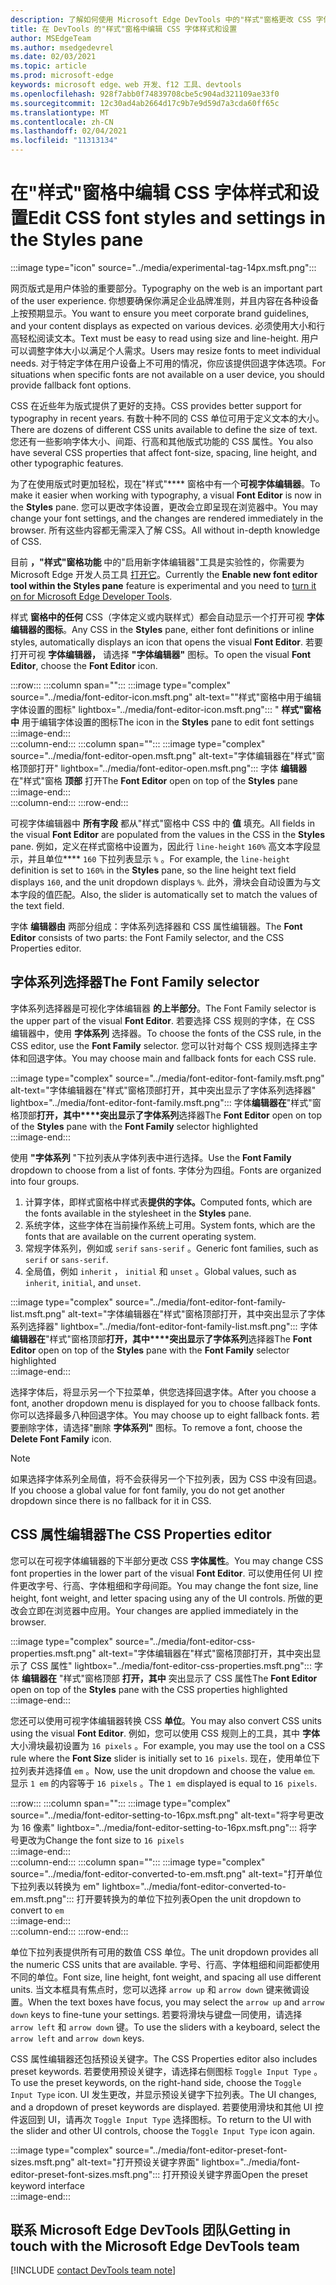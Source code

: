 ```yaml
---
description: 了解如何使用 Microsoft Edge DevTools 中的"样式"窗格更改 CSS 字体样式和设置。
title: 在 DevTools 的"样式"窗格中编辑 CSS 字体样式和设置
author: MSEdgeTeam
ms.author: msedgedevrel
ms.date: 02/03/2021
ms.topic: article
ms.prod: microsoft-edge
keywords: microsoft edge、web 开发、f12 工具、devtools
ms.openlocfilehash: 928f7abb0f74839708cbe5c904ad321109ae33f0
ms.sourcegitcommit: 12c30ad4ab2664d17c9b7e9d59d7a3cda60ff65c
ms.translationtype: MT
ms.contentlocale: zh-CN
ms.lasthandoff: 02/04/2021
ms.locfileid: "11313134"
---
```

# <span data-ttu-id="ed6dc-104">在"样式"窗格中编辑 CSS 字体样式和设置</span><span class="sxs-lookup"><span data-stu-id="ed6dc-104">Edit CSS font styles and settings in the Styles pane</span></span>  

:::image type="icon" source="../media/experimental-tag-14px.msft.png":::

<span data-ttu-id="ed6dc-105">网页版式是用户体验的重要部分。</span><span class="sxs-lookup"><span data-stu-id="ed6dc-105">Typography on the web is an important part of the user experience.</span></span>  <span data-ttu-id="ed6dc-106">你想要确保你满足企业品牌准则，并且内容在各种设备上按预期显示。</span><span class="sxs-lookup"><span data-stu-id="ed6dc-106">You want to ensure you meet corporate brand guidelines, and your content displays as expected on various devices.</span></span>  <span data-ttu-id="ed6dc-107">必须使用大小和行高轻松阅读文本。</span><span class="sxs-lookup"><span data-stu-id="ed6dc-107">Text must be easy to read using size and line-height.</span></span>  <span data-ttu-id="ed6dc-108">用户可以调整字体大小以满足个人需求。</span><span class="sxs-lookup"><span data-stu-id="ed6dc-108">Users may resize fonts to meet individual needs.</span></span>  <span data-ttu-id="ed6dc-109">对于特定字体在用户设备上不可用的情况，你应该提供回退字体选项。</span><span class="sxs-lookup"><span data-stu-id="ed6dc-109">For situations when specific fonts are not available on a user device, you should provide fallback font options.</span></span>  

<span data-ttu-id="ed6dc-110">CSS 在近些年为版式提供了更好的支持。</span><span class="sxs-lookup"><span data-stu-id="ed6dc-110">CSS provides better support for typography in recent years.</span></span>  <span data-ttu-id="ed6dc-111">有数十种不同的 CSS 单位可用于定义文本的大小。</span><span class="sxs-lookup"><span data-stu-id="ed6dc-111">There are dozens of different CSS units available to define the size of text.</span></span>  <span data-ttu-id="ed6dc-112">您还有一些影响字体大小、间距、行高和其他版式功能的 CSS 属性。</span><span class="sxs-lookup"><span data-stu-id="ed6dc-112">You also have several CSS properties that affect font-size, spacing, line height, and other typographic features.</span></span>  

<span data-ttu-id="ed6dc-113">为了在使用版式时更加轻松，现在"样式"\*\*\*\* 窗格中有一个**可视字体编辑器**。</span><span class="sxs-lookup"><span data-stu-id="ed6dc-113">To make it easier when working with typography, a visual **Font Editor** is now in the **Styles** pane.</span></span>  <span data-ttu-id="ed6dc-114">您可以更改字体设置，更改会立即呈现在浏览器中。</span><span class="sxs-lookup"><span data-stu-id="ed6dc-114">You may change your font settings, and the changes are rendered immediately in the browser.</span></span>  <span data-ttu-id="ed6dc-115">所有这些内容都无需深入了解 CSS。</span><span class="sxs-lookup"><span data-stu-id="ed6dc-115">All without in-depth knowledge of CSS.</span></span>  

<span data-ttu-id="ed6dc-116">目前 **，"样式"窗格功能** 中的"启用新字体编辑器"工具是实验性的，你需要为 Microsoft Edge 开发人员工具 [打开它][DevtoolsExperimentalFeaturesIndexTurnOnExperimentalFeatures]。</span><span class="sxs-lookup"><span data-stu-id="ed6dc-116">Currently the **Enable new font editor tool within the Styles pane** feature is experimental and you need to [turn it on for Microsoft Edge Developer Tools][DevtoolsExperimentalFeaturesIndexTurnOnExperimentalFeatures].</span></span>  

<span data-ttu-id="ed6dc-117">样式 **窗格中的任何** CSS（字体定义或内联样式）都会自动显示一个打开可视 **字体编辑器的图标**。</span><span class="sxs-lookup"><span data-stu-id="ed6dc-117">Any CSS in the **Styles** pane, either font definitions or inline styles, automatically displays an icon that opens the visual **Font Editor**.</span></span>  <span data-ttu-id="ed6dc-118">若要打开可视 **字体编辑器，** 请选择 **"字体编辑器"** 图标。</span><span class="sxs-lookup"><span data-stu-id="ed6dc-118">To open the visual **Font Editor**, choose the **Font Editor** icon.</span></span>  

:::row:::
   :::column span="":::
      :::image type="complex" source="../media/font-editor-icon.msft.png" alt-text=""样式"窗格中用于编辑字体设置的图标" lightbox="../media/font-editor-icon.msft.png":::
         <span data-ttu-id="ed6dc-120">" **样式"窗格中** 用于编辑字体设置的图标</span><span class="sxs-lookup"><span data-stu-id="ed6dc-120">The icon in the **Styles** pane to edit font settings</span></span>  
      :::image-end:::  
   :::column-end:::
   :::column span="":::
      :::image type="complex" source="../media/font-editor-open.msft.png" alt-text="字体编辑器在"样式"窗格顶部打开" lightbox="../media/font-editor-open.msft.png":::
         <span data-ttu-id="ed6dc-122">字体 **编辑器** 在"样式"窗格 **顶部** 打开</span><span class="sxs-lookup"><span data-stu-id="ed6dc-122">The **Font Editor** open on top of the **Styles** pane</span></span>  
      :::image-end:::  
   :::column-end:::
:::row-end:::  

<span data-ttu-id="ed6dc-123">可视字体编辑器中 **所有字段** 都从"样式"窗格中 CSS 中的 **值** 填充。</span><span class="sxs-lookup"><span data-stu-id="ed6dc-123">All fields in the visual **Font Editor** are populated from the values in the CSS in the **Styles** pane.</span></span>  <span data-ttu-id="ed6dc-124">例如，定义在样式窗格中设置为，因此行 `line-height` `160%` 高文本字段显示，并且单位\*\*\*\* `160` 下拉列表显示 `%` 。</span><span class="sxs-lookup"><span data-stu-id="ed6dc-124">For example, the `line-height` definition is set to `160%` in the **Styles** pane, so the line height text field displays `160`, and the unit dropdown displays `%`.</span></span>  <span data-ttu-id="ed6dc-125">此外，滑块会自动设置为与文本字段的值匹配。</span><span class="sxs-lookup"><span data-stu-id="ed6dc-125">Also, the slider is automatically set to match the values of the text field.</span></span>  

<span data-ttu-id="ed6dc-126">字体 **编辑器由** 两部分组成：字体系列选择器和 CSS 属性编辑器。</span><span class="sxs-lookup"><span data-stu-id="ed6dc-126">The **Font Editor** consists of two parts:  the Font Family selector, and the CSS Properties editor.</span></span>  

## <span data-ttu-id="ed6dc-127">字体系列选择器</span><span class="sxs-lookup"><span data-stu-id="ed6dc-127">The Font Family selector</span></span>  

<span data-ttu-id="ed6dc-128">字体系列选择器是可视化字体编辑器 **的上半部分**。</span><span class="sxs-lookup"><span data-stu-id="ed6dc-128">The Font Family selector is the upper part of the visual **Font Editor**.</span></span>  <span data-ttu-id="ed6dc-129">若要选择 CSS 规则的字体，在 CSS 编辑器中，使用 **字体系列** 选择器。</span><span class="sxs-lookup"><span data-stu-id="ed6dc-129">To choose the fonts of the CSS rule, in the CSS editor, use the **Font Family** selector.</span></span>  <span data-ttu-id="ed6dc-130">您可以针对每个 CSS 规则选择主字体和回退字体。</span><span class="sxs-lookup"><span data-stu-id="ed6dc-130">You may choose main and fallback fonts for each CSS rule.</span></span>  

:::image type="complex" source="../media/font-editor-font-family.msft.png" alt-text="字体编辑器在"样式"窗格顶部打开，其中突出显示了字体系列选择器" lightbox="../media/font-editor-font-family.msft.png":::
   <span data-ttu-id="ed6dc-132">字体**编辑器在**"样式"窗格顶部**打开，其中\*\*\*\*突出显示了字体系列**选择器</span><span class="sxs-lookup"><span data-stu-id="ed6dc-132">The **Font Editor** open on top of the **Styles** pane with the **Font Family** selector highlighted</span></span>  
:::image-end:::  

<span data-ttu-id="ed6dc-133">使用 **"字体系列** "下拉列表从字体列表中进行选择。</span><span class="sxs-lookup"><span data-stu-id="ed6dc-133">Use the **Font Family** dropdown to choose from a list of fonts.</span></span>  <span data-ttu-id="ed6dc-134">字体分为四组。</span><span class="sxs-lookup"><span data-stu-id="ed6dc-134">Fonts are organized into four groups.</span></span>  

1.  <span data-ttu-id="ed6dc-135">计算字体，即样式窗格中样式表**提供的字体。**</span><span class="sxs-lookup"><span data-stu-id="ed6dc-135">Computed fonts, which are the fonts available in the stylesheet in the **Styles** pane.</span></span>  
1.  <span data-ttu-id="ed6dc-136">系统字体，这些字体在当前操作系统上可用。</span><span class="sxs-lookup"><span data-stu-id="ed6dc-136">System fonts, which are the fonts that are available on the current operating system.</span></span>  
1.  <span data-ttu-id="ed6dc-137">常规字体系列，例如或 `serif` `sans-serif` 。</span><span class="sxs-lookup"><span data-stu-id="ed6dc-137">Generic font families, such as `serif` or `sans-serif`.</span></span>  
1.  <span data-ttu-id="ed6dc-138">全局值，例如 `inherit` ， `initial` 和 `unset` 。</span><span class="sxs-lookup"><span data-stu-id="ed6dc-138">Global values, such as `inherit`, `initial`, and `unset`.</span></span>  
    
:::image type="complex" source="../media/font-editor-font-family-list.msft.png" alt-text="字体编辑器在"样式"窗格顶部打开，其中突出显示了字体系列选择器" lightbox="../media/font-editor-font-family-list.msft.png":::
   <span data-ttu-id="ed6dc-140">字体**编辑器在**"样式"窗格顶部**打开，其中\*\*\*\*突出显示了字体系列**选择器</span><span class="sxs-lookup"><span data-stu-id="ed6dc-140">The **Font Editor** open on top of the **Styles** pane with the **Font Family** selector highlighted</span></span>  
:::image-end:::  

<span data-ttu-id="ed6dc-141">选择字体后，将显示另一个下拉菜单，供您选择回退字体。</span><span class="sxs-lookup"><span data-stu-id="ed6dc-141">After you choose a font, another dropdown menu is displayed for you to choose fallback fonts.</span></span>  <span data-ttu-id="ed6dc-142">你可以选择最多八种回退字体。</span><span class="sxs-lookup"><span data-stu-id="ed6dc-142">You may choose up to eight fallback fonts.</span></span>  <span data-ttu-id="ed6dc-143">若要删除字体，请选择"删除 **字体系列"** 图标。</span><span class="sxs-lookup"><span data-stu-id="ed6dc-143">To remove a font, choose the **Delete Font Family** icon.</span></span>  

<!--:::image type="complex" source="../media/font-editor-defining-fonts.msft.png" alt-text="The font editor with a defined list of fonts and fallback fonts" lightbox="../media/font-editor-defining-fonts.msft.png":::
   The **Font Editor** with a defined list of fonts and fallback fonts highlighted
:::image-end:::  -->

> [!NOTE]
> <span data-ttu-id="ed6dc-144">如果选择字体系列全局值，将不会获得另一个下拉列表，因为 CSS 中没有回退。</span><span class="sxs-lookup"><span data-stu-id="ed6dc-144">If you choose a global value for font family, you do not get another dropdown since there is no fallback for it in CSS.</span></span>  

## <span data-ttu-id="ed6dc-145">CSS 属性编辑器</span><span class="sxs-lookup"><span data-stu-id="ed6dc-145">The CSS Properties editor</span></span>  

<span data-ttu-id="ed6dc-146">您可以在可视字体编辑器的下半部分更改 CSS **字体属性**。</span><span class="sxs-lookup"><span data-stu-id="ed6dc-146">You may change CSS font properties in the lower part of the visual **Font Editor**.</span></span>  <span data-ttu-id="ed6dc-147">可以使用任何 UI 控件更改字号、行高、字体粗细和字母间距。</span><span class="sxs-lookup"><span data-stu-id="ed6dc-147">You may change the font size, line height, font weight, and letter spacing using any of the UI controls.</span></span>  <span data-ttu-id="ed6dc-148">所做的更改会立即在浏览器中应用。</span><span class="sxs-lookup"><span data-stu-id="ed6dc-148">Your changes are applied immediately in the browser.</span></span>  

:::image type="complex" source="../media/font-editor-css-properties.msft.png" alt-text="字体编辑器在"样式"窗格顶部打开，其中突出显示了 CSS 属性" lightbox="../media/font-editor-css-properties.msft.png":::
   <span data-ttu-id="ed6dc-150">字体 **编辑器在** "样式"窗格顶部 **打开，其中** 突出显示了 CSS 属性</span><span class="sxs-lookup"><span data-stu-id="ed6dc-150">The **Font Editor** open on top of the **Styles** pane with the CSS properties highlighted</span></span>  
:::image-end:::  

<span data-ttu-id="ed6dc-151">您还可以使用可视字体编辑器转换 CSS **单位**。</span><span class="sxs-lookup"><span data-stu-id="ed6dc-151">You may also convert CSS units using the visual **Font Editor**.</span></span>  <span data-ttu-id="ed6dc-152">例如，您可以使用 CSS 规则上的工具，其中 **字体** 大小滑块最初设置为 `16 pixels` 。</span><span class="sxs-lookup"><span data-stu-id="ed6dc-152">For example, you may use the tool on a CSS rule where the **Font Size** slider is initially set to `16 pixels`.</span></span>  <span data-ttu-id="ed6dc-153">现在，使用单位下拉列表并选择值 `em` 。</span><span class="sxs-lookup"><span data-stu-id="ed6dc-153">Now, use the unit dropdown and choose the value `em`.</span></span>  <span data-ttu-id="ed6dc-154">显示 `1 em` 的内容等于 `16 pixels` 。</span><span class="sxs-lookup"><span data-stu-id="ed6dc-154">The `1 em` displayed is equal to `16 pixels`.</span></span>  

:::row:::
   :::column span="":::
      :::image type="complex" source="../media/font-editor-setting-to-16px.msft.png" alt-text="将字号更改为 16 像素" lightbox="../media/font-editor-setting-to-16px.msft.png":::
         <span data-ttu-id="ed6dc-156">将字号更改为</span><span class="sxs-lookup"><span data-stu-id="ed6dc-156">Change the font size to</span></span> `16 pixels`  
      :::image-end:::  
   :::column-end:::
   :::column span="":::
      :::image type="complex" source="../media/font-editor-converted-to-em.msft.png" alt-text="打开单位下拉列表以转换为 em" lightbox="../media/font-editor-converted-to-em.msft.png":::
         <span data-ttu-id="ed6dc-158">打开要转换为的单位下拉列表</span><span class="sxs-lookup"><span data-stu-id="ed6dc-158">Open the unit dropdown to convert to</span></span> `em`  
      :::image-end:::  
   :::column-end:::
:::row-end:::  

<span data-ttu-id="ed6dc-159">单位下拉列表提供所有可用的数值 CSS 单位。</span><span class="sxs-lookup"><span data-stu-id="ed6dc-159">The unit dropdown provides all the numeric CSS units that are available.</span></span>  <span data-ttu-id="ed6dc-160">字号、行高、字体粗细和间距都使用不同的单位。</span><span class="sxs-lookup"><span data-stu-id="ed6dc-160">Font size, line height, font weight, and spacing all use different units.</span></span>  <span data-ttu-id="ed6dc-161">当文本框具有焦点时，您可以选择 `arrow up` 和 `arrow down` 键来微调设置。</span><span class="sxs-lookup"><span data-stu-id="ed6dc-161">When the text boxes have focus, you may select the `arrow up` and `arrow down` keys to fine-tune your settings.</span></span>  <span data-ttu-id="ed6dc-162">若要将滑块与键盘一同使用，请选择 `arrow left` 和 `arrow down` 键。</span><span class="sxs-lookup"><span data-stu-id="ed6dc-162">To use the sliders with a keyboard, select the `arrow left` and `arrow down` keys.</span></span>  

<span data-ttu-id="ed6dc-163">CSS 属性编辑器还包括预设关键字。</span><span class="sxs-lookup"><span data-stu-id="ed6dc-163">The CSS Properties editor also includes preset keywords.</span></span>  <span data-ttu-id="ed6dc-164">若要使用预设关键字，请选择右侧图标 `Toggle Input Type` 。</span><span class="sxs-lookup"><span data-stu-id="ed6dc-164">To use the preset keywords, on the right-hand side, choose the `Toggle Input Type` icon.</span></span>  <span data-ttu-id="ed6dc-165">UI 发生更改，并显示预设关键字下拉列表。</span><span class="sxs-lookup"><span data-stu-id="ed6dc-165">The UI changes, and a dropdown of preset keywords are displayed.</span></span>  <span data-ttu-id="ed6dc-166">若要使用滑块和其他 UI 控件返回到 UI，请再次 `Toggle Input Type` 选择图标。</span><span class="sxs-lookup"><span data-stu-id="ed6dc-166">To return to the UI with the slider and other UI controls, choose the `Toggle Input Type` icon again.</span></span>  

:::image type="complex" source="../media/font-editor-preset-font-sizes.msft.png" alt-text="打开预设关键字界面" lightbox="../media/font-editor-preset-font-sizes.msft.png":::
   <span data-ttu-id="ed6dc-168">打开预设关键字界面</span><span class="sxs-lookup"><span data-stu-id="ed6dc-168">Open the preset keyword interface</span></span>  
:::image-end:::  

## <span data-ttu-id="ed6dc-169">联系 Microsoft Edge DevTools 团队</span><span class="sxs-lookup"><span data-stu-id="ed6dc-169">Getting in touch with the Microsoft Edge DevTools team</span></span>  

[!INCLUDE [contact DevTools team note](../includes/contact-devtools-team-note.md)]  

<!-- links -->  

[DevtoolsIndex]: ../index.md "Microsoft Edge (Chromium) 开发人员工具|Microsoft Docs"  
[DevtoolsExperimentalFeaturesIndex]: ../experimental-features/index.md "实验功能|Microsoft Docs"  
[DevtoolsExperimentalFeaturesIndexTurnOnExperimentalFeatures]: ../experimental-features/index.md#turn-on-experimental-features "打开实验功能 - 实验|Microsoft Docs"  
